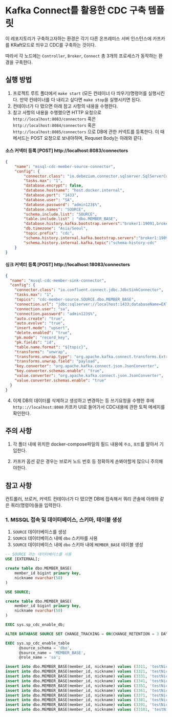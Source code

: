 # Kafka Connect를 활용한 CDC 구축 템플릿

이 레포지토리가 구축하고자하는 환경은 각기 다른 온프레미스 서버 인스턴스에 카프카를 KRaft모드로 띄우고 CDC를 구축하는 것이다.

따라서 각 노드에는 `Controller`, `Broker`, `Connect` 총 3개의 프로세스가 동작하는 환경을 구축한다.

## 실행 방법

1. 프로젝트 루트 폴더에서 `make start` (모든 컨테이너 다 띄우기)명령어를 실행시킨다. 만약 컨테이너를 다 내리고 싶다면 `make stop`을 실행시키면 된다.
2. 컨테이너가 다 떴으면 아래 참고 사항의 내용을 수행한다.
3. 참고 사항의 내용을 수행했으면 HTTP 요청으로 `http://localhost:8083/connectors` 혹은 `http://localhost:8084/connectors` 혹은 `http://localhost:8085/connectors` 으로 DB에 관한 커넥트를 등록한다. 이 때 메서드는 POST 요청으로 보내야하며, Requset Body는 아래와 같다.

#### 소스 커넥터 등록 [POST] http://localhost:8083/connectors
```json
{
    "name": "mssql-cdc-member-source-connector",
    "config": {
        "connector.class": "io.debezium.connector.sqlserver.SqlServerConnector",
        "tasks.max": "1",
        "database.encrypt": false,
        "database.hostname": "host.docker.internal",
        "database.port": "1433",
        "database.user": "SA",
        "database.password": "admin123$%",
        "database.names": "SOURCE",
        "schema.include.list": "SOURCE",
        "table.include.list" : "dbo.MEMBER_BASE",
        "database.history.kafka.bootstrap.servers":"broker1:19091,broker2:29092,broker3:39093",
        "db.timezone": "Asia/Seoul",
        "topic.prefix": "cdc",
        "schema.history.internal.kafka.bootstrap.servers":"broker1:19091,broker2:29092,broker3:39093",
        "schema.history.internal.kafka.topic":"schema-history-cdc"
    }
}
```

#### 싱크 커넥터 등록 [POST] http://localhost:18083/connectors
```json
{
  "name": "mssql-cdc-member-sink-connector",
  "config": {
    "connector.class": "io.confluent.connect.jdbc.JdbcSinkConnector",
    "tasks.max": "1",
    "topics": "cdc-member-source.SOURCE.dbo.MEMBER_BASE",
    "connection.url": "jdbc:sqlserver://localhost:1433;databaseName=EXTERNAL",
    "connection.user": "sa",
    "connection.password": "admin123$%",
    "auto.create": "true",
    "auto.evolve": "true",
    "insert.mode": "upsert",
    "delete.enabled": "true",
    "pk.mode": "record_key",
    "pk.fields": "id",
    "table.name.format": "${topic}",
    "transforms": "unwrap",
    "transforms.unwrap.type": "org.apache.kafka.connect.transforms.ExtractField$Value",
    "transforms.unwrap.field": "payload",
    "key.converter": "org.apache.kafka.connect.json.JsonConverter",
    "key.converter.schemas.enable": "true",
    "value.converter": "org.apache.kafka.connect.json.JsonConverter",
    "value.converter.schemas.enable": "true"
  }
}
```

4. 이제 DB의 데이터를 삭제하고 생성하고 변경하는 등 쓰기요청을 수행한 후에 `http:://localhost:8080` 카프카 UI로 들어가서 CDC내용에 관한 토픽 메세지를 확인한다.


## 주의 사항

1. 각 폴더 내에 위치한 docker-compose파일의 필드 내용에 `주소`, `포트`를 알아서 기입한다.

2. 카프카 옵션 같은 경우는 브로커 노드 번호 등 정확하게 손봐야할게 많으니 주의해야한다.


## 참고 사항

컨트롤러, 브로커, 커넥트 컨테이너가 다 떴으면 DB에 접속해서 쿼리 콘솔에 아래와 같은 쿼리(명령어)들을 입력한다.

### 1. MSSQL 접속 및 데이터베이스, 스키마, 테이블 생성

1. `SOURCE` 데이터베이스를 생성
2. `SOURCE` 데이터베이스 내에 `dbo` 스키마를 사용
3. `SOURCE` 데이터베이스 내에 `dbo` 스키마 내에 `MEMBER_BASE` 테이블 생성
```sql
-- SOURCE 라는 데이터베이스를 사용
USE [EXTERNAL];

create table dbo.MEMBER_BASE(
    member_id bigint primary key,
    nickname nvarchar(50)
)

USE SOURCE;

create table dbo.MEMBER_BASE(
    member_id bigint primary key,
    nickname nvarchar(50)
)

EXEC sys.sp_cdc_enable_db;

ALTER DATABASE SOURCE SET CHANGE_TRACKING = ON(CHANGE_RETENTION = 3 DAYS, AUTO_CLEANUP = ON)

EXEC sys.sp_cdc_enable_table
      @source_schema = 'dbo',
      @source_name = 'MEMBER_BASE',
      @role_name = 'sa';

insert into dbo.MEMBER_BASE(member_id, nickname) values (3311, 'testNickname1');
insert into dbo.MEMBER_BASE(member_id, nickname) values (3321, 'testNickname2');
insert into dbo.MEMBER_BASE(member_id, nickname) values (3331, 'testNickname3');
insert into dbo.MEMBER_BASE(member_id, nickname) values (3341, 'testNickname4');
insert into dbo.MEMBER_BASE(member_id, nickname) values (3351, 'testNickname5');
insert into dbo.MEMBER_BASE(member_id, nickname) values (3361, 'testNickname6');
insert into dbo.MEMBER_BASE(member_id, nickname) values (3371, 'testNickname7');
insert into dbo.MEMBER_BASE(member_id, nickname) values (3381, 'testNickname8');
insert into dbo.MEMBER_BASE(member_id, nickname) values (3391, 'testNickname9');
insert into dbo.MEMBER_BASE(member_id, nickname) values (33101, 'testNickname10');
```
